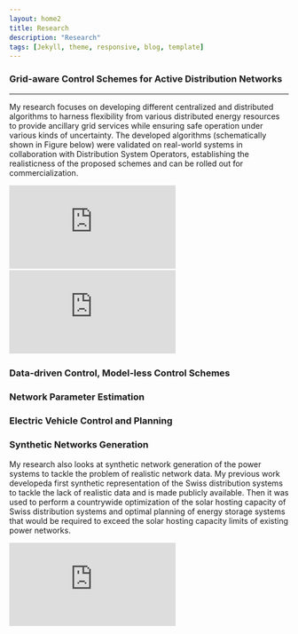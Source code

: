 ```yaml
---
layout: home2
title: Research
description: "Research"
tags: [Jekyll, theme, responsive, blog, template]
---
```


### Grid-aware Control Schemes for Active Distribution Networks
----
My research focuses on developing different centralized and distributed algorithms to harness flexibility from various distributed energy resources to provide ancillary grid services while ensuring safe operation under various kinds of uncertainty. The developed algorithms (schematically shown in Figure below) were validated on real-world systems in collaboration with Distribution System Operators, establishing the realisticness of the proposed schemes and can be rolled out for commercialization.

![Grid-aware-control](https://github.com/rahul-kgupta/rahul-kgupta.github.io/blob/master/files/Grid_plan_2.pdf)
![Distributed-control](https://github.com/rahul-kgupta/rahul-kgupta.github.io/blob/master/files/MicorgridControl.pdf)

### Data-driven Control, Model-less Control Schemes

### Network Parameter Estimation

### Electric Vehicle Control and Planning

### Synthetic Networks Generation
My research also looks at synthetic network generation of the power systems to tackle the problem of realistic network data. My previous work  developeda first synthetic representation of the Swiss distribution systems to tackle the lack of realistic data and is made publicly available. Then it was used to perform a countrywide optimization of the solar hosting capacity of Swiss distribution systems and optimal planning of energy storage systems that would be required to exceed the solar hosting capacity limits of existing power networks.

![Countrywide-planning](https://github.com/rahul-kgupta/rahul-kgupta.github.io/blob/master/files/Countrywide_plan3.pdf)





